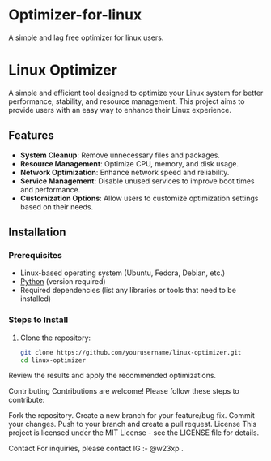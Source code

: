 # Optimizer-for-linux
A simple and lag free optimizer for linux users.

# Linux Optimizer

 <!-- Replace with the path to your logo -->

A simple and efficient tool designed to optimize your Linux system for better performance, stability, and resource management. This project aims to provide users with an easy way to enhance their Linux experience.

## Features

- **System Cleanup**: Remove unnecessary files and packages.
- **Resource Management**: Optimize CPU, memory, and disk usage.
- **Network Optimization**: Enhance network speed and reliability.
- **Service Management**: Disable unused services to improve boot times and performance.
- **Customization Options**: Allow users to customize optimization settings based on their needs.

## Installation

### Prerequisites

- Linux-based operating system (Ubuntu, Fedora, Debian, etc.)
- [Python](https://www.python.org/downloads/) (version required)
- Required dependencies (list any libraries or tools that need to be installed)

### Steps to Install

1. Clone the repository:
   ```bash
   git clone https://github.com/yourusername/linux-optimizer.git
   cd linux-optimizer

Review the results and apply the recommended optimizations.

Contributing
Contributions are welcome! Please follow these steps to contribute:

Fork the repository.
Create a new branch for your feature/bug fix.
Commit your changes.
Push to your branch and create a pull request.
License
This project is licensed under the MIT License - see the LICENSE file for details.

Contact
For inquiries, please contact IG :- @w23xp .






